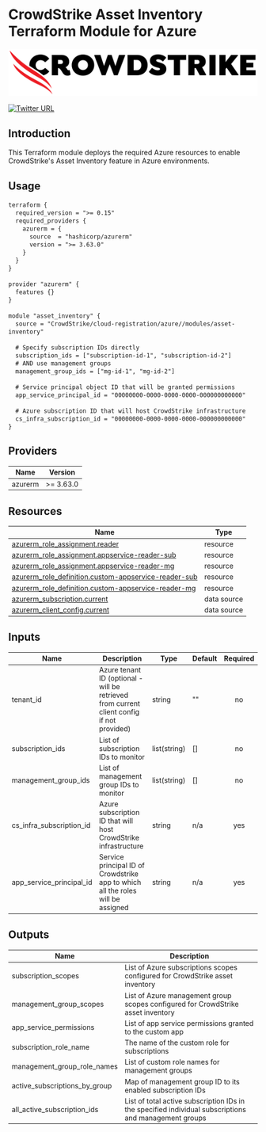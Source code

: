 <!-- BEGIN_TF_DOCS -->
# CrowdStrike Asset Inventory Terraform Module for Azure

![CrowdStrike Asset Inventory terraform module](https://raw.githubusercontent.com/CrowdStrike/falconpy/main/docs/asset/cs-logo.png)

[![Twitter URL](https://img.shields.io/twitter/url?label=Follow%20%40CrowdStrike&style=social&url=https%3A%2F%2Ftwitter.com%2FCrowdStrike)](https://twitter.com/CrowdStrike)

## Introduction

This Terraform module deploys the required Azure resources to enable CrowdStrike's Asset Inventory feature in Azure environments.

## Usage

```hcl
terraform {
  required_version = ">= 0.15"
  required_providers {
    azurerm = {
      source  = "hashicorp/azurerm"
      version = ">= 3.63.0"
    }
  }
}

provider "azurerm" {
  features {}
}

module "asset_inventory" {
  source = "CrowdStrike/cloud-registration/azure//modules/asset-inventory"

  # Specify subscription IDs directly
  subscription_ids = ["subscription-id-1", "subscription-id-2"]
  # AND use management groups
  management_group_ids = ["mg-id-1", "mg-id-2"]
  
  # Service principal object ID that will be granted permissions
  app_service_principal_id = "00000000-0000-0000-0000-000000000000"
  
  # Azure subscription ID that will host CrowdStrike infrastructure
  cs_infra_subscription_id = "00000000-0000-0000-0000-000000000000"
}
```

## Providers

| Name    | Version   |
|---------|-----------|
| azurerm | >= 3.63.0 |

## Resources

| Name                                                                                                                                                    | Type        |
|---------------------------------------------------------------------------------------------------------------------------------------------------------|-------------|
| [azurerm_role_assignment.reader](https://registry.terraform.io/providers/hashicorp/azurerm/latest/docs/resources/role_assignment)                       | resource    |
| [azurerm_role_assignment.appservice-reader-sub](https://registry.terraform.io/providers/hashicorp/azurerm/latest/docs/resources/role_assignment)        | resource    |
| [azurerm_role_assignment.appservice-reader-mg](https://registry.terraform.io/providers/hashicorp/azurerm/latest/docs/resources/role_assignment)         | resource    |
| [azurerm_role_definition.custom-appservice-reader-sub](https://registry.terraform.io/providers/hashicorp/azurerm/latest/docs/resources/role_definition) | resource    |
| [azurerm_role_definition.custom-appservice-reader-mg](https://registry.terraform.io/providers/hashicorp/azurerm/latest/docs/resources/role_definition)  | resource    |
| [azurerm_subscription.current](https://registry.terraform.io/providers/hashicorp/azurerm/latest/docs/data-sources/subscription)                         | data source |
| [azurerm_client_config.current](https://registry.terraform.io/providers/hashicorp/azurerm/latest/docs/data-sources/client_config)                       | data source |

## Inputs

| Name                     | Description                                                                         | Type         | Default | Required |
|--------------------------|-------------------------------------------------------------------------------------|--------------|---------|:--------:|
| tenant_id                | Azure tenant ID (optional - will be retrieved from current client config if not provided) | string       | ""      |    no    |
| subscription_ids         | List of subscription IDs to monitor                                                 | list(string) | []      |    no    |
| management_group_ids     | List of management group IDs to monitor                                             | list(string) | []      |    no    |
| cs_infra_subscription_id | Azure subscription ID that will host CrowdStrike infrastructure                     | string       | n/a     |   yes    |
| app_service_principal_id | Service principal ID of Crowdstrike app to which all the roles will be assigned     | string       | n/a     |   yes    |

## Outputs

| Name                          | Description                                                                                           |
|-------------------------------|-------------------------------------------------------------------------------------------------------|
| subscription_scopes           | List of Azure subscriptions scopes configured for CrowdStrike asset inventory                         |
| management_group_scopes       | List of Azure management group scopes configured for CrowdStrike asset inventory                      |
| app_service_permissions       | List of app service permissions granted to the custom app                                             |
| subscription_role_name        | The name of the custom role for subscriptions                                                         |
| management_group_role_names   | List of custom role names for management groups                                                       |
| active_subscriptions_by_group | Map of management group ID to its enabled subscription IDs                                            |
| all_active_subscription_ids   | List of total active subscription IDs in the specified individual subscriptions and management groups |

<!-- END_TF_DOCS -->
